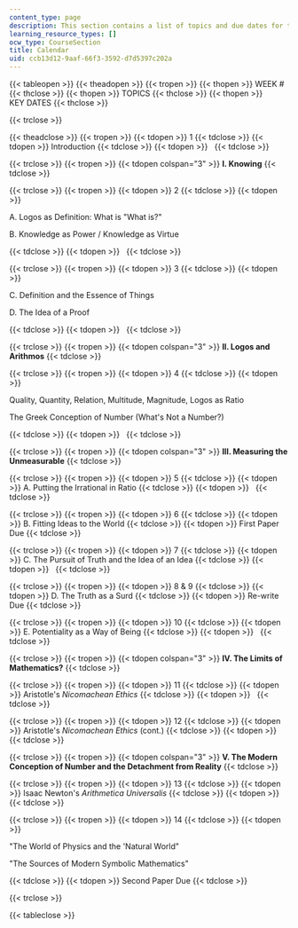 ```yaml
---
content_type: page
description: This section contains a list of topics and due dates for the assignments.
learning_resource_types: []
ocw_type: CourseSection
title: Calendar
uid: ccb13d12-9aaf-66f3-3592-d7d5397c202a
---
```


{{< tableopen >}}
{{< theadopen >}}
{{< tropen >}}
{{< thopen >}}
WEEK #
{{< thclose >}}
{{< thopen >}}
TOPICS
{{< thclose >}}
{{< thopen >}}
KEY DATES
{{< thclose >}}

{{< trclose >}}

{{< theadclose >}}
{{< tropen >}}
{{< tdopen >}}
1
{{< tdclose >}}
{{< tdopen >}}
Introduction
{{< tdclose >}}
{{< tdopen >}}
 
{{< tdclose >}}

{{< trclose >}}
{{< tropen >}}
{{< tdopen colspan="3" >}}
**I. Knowing**
{{< tdclose >}}

{{< trclose >}}
{{< tropen >}}
{{< tdopen >}}
2
{{< tdclose >}}
{{< tdopen >}}


A. Logos as Definition: What is "What is?"

B. Knowledge as Power / Knowledge as Virtue


{{< tdclose >}}
{{< tdopen >}}
 
{{< tdclose >}}

{{< trclose >}}
{{< tropen >}}
{{< tdopen >}}
3
{{< tdclose >}}
{{< tdopen >}}


C. Definition and the Essence of Things

D. The Idea of a Proof


{{< tdclose >}}
{{< tdopen >}}
 
{{< tdclose >}}

{{< trclose >}}
{{< tropen >}}
{{< tdopen colspan="3" >}}
**II. Logos and Arithmos**
{{< tdclose >}}

{{< trclose >}}
{{< tropen >}}
{{< tdopen >}}
4
{{< tdclose >}}
{{< tdopen >}}


Quality, Quantity, Relation, Multitude, Magnitude, Logos as Ratio

The Greek Conception of Number (What's Not a Number?)


{{< tdclose >}}
{{< tdopen >}}
 
{{< tdclose >}}

{{< trclose >}}
{{< tropen >}}
{{< tdopen colspan="3" >}}
**III. Measuring the Unmeasurable**
{{< tdclose >}}

{{< trclose >}}
{{< tropen >}}
{{< tdopen >}}
5
{{< tdclose >}}
{{< tdopen >}}
A. Putting the Irrational in Ratio
{{< tdclose >}}
{{< tdopen >}}
 
{{< tdclose >}}

{{< trclose >}}
{{< tropen >}}
{{< tdopen >}}
6
{{< tdclose >}}
{{< tdopen >}}
B. Fitting Ideas to the World
{{< tdclose >}}
{{< tdopen >}}
First Paper Due
{{< tdclose >}}

{{< trclose >}}
{{< tropen >}}
{{< tdopen >}}
7
{{< tdclose >}}
{{< tdopen >}}
C. The Pursuit of Truth and the Idea of an Idea
{{< tdclose >}}
{{< tdopen >}}
 
{{< tdclose >}}

{{< trclose >}}
{{< tropen >}}
{{< tdopen >}}
8 & 9
{{< tdclose >}}
{{< tdopen >}}
D. The Truth as a Surd
{{< tdclose >}}
{{< tdopen >}}
Re-write Due
{{< tdclose >}}

{{< trclose >}}
{{< tropen >}}
{{< tdopen >}}
10
{{< tdclose >}}
{{< tdopen >}}
E. Potentiality as a Way of Being
{{< tdclose >}}
{{< tdopen >}}
 
{{< tdclose >}}

{{< trclose >}}
{{< tropen >}}
{{< tdopen colspan="3" >}}
**IV. The Limits of Mathematics?**
{{< tdclose >}}

{{< trclose >}}
{{< tropen >}}
{{< tdopen >}}
11
{{< tdclose >}}
{{< tdopen >}}
Aristotle's _Nicomachean Ethics_
{{< tdclose >}}
{{< tdopen >}}
 
{{< tdclose >}}

{{< trclose >}}
{{< tropen >}}
{{< tdopen >}}
12
{{< tdclose >}}
{{< tdopen >}}
Aristotle's _Nicomachean Ethics_ (cont.)
{{< tdclose >}}
{{< tdopen >}}
 
{{< tdclose >}}

{{< trclose >}}
{{< tropen >}}
{{< tdopen colspan="3" >}}
**V. The Modern Conception of Number and the Detachment from Reality**
{{< tdclose >}}

{{< trclose >}}
{{< tropen >}}
{{< tdopen >}}
13
{{< tdclose >}}
{{< tdopen >}}
Isaac Newton's _Arithmetica Universalis_
{{< tdclose >}}
{{< tdopen >}}
 
{{< tdclose >}}

{{< trclose >}}
{{< tropen >}}
{{< tdopen >}}
14
{{< tdclose >}}
{{< tdopen >}}


"The World of Physics and the 'Natural World"

"The Sources of Modern Symbolic Mathematics"


{{< tdclose >}}
{{< tdopen >}}
Second Paper Due
{{< tdclose >}}

{{< trclose >}}

{{< tableclose >}}